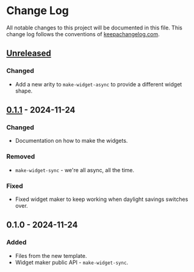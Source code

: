 # Change Log
All notable changes to this project will be documented in this file. This change log follows the conventions of [keepachangelog.com](http://keepachangelog.com/).

## [Unreleased]
### Changed
- Add a new arity to `make-widget-async` to provide a different widget shape.

## [0.1.1] - 2024-11-24
### Changed
- Documentation on how to make the widgets.

### Removed
- `make-widget-sync` - we're all async, all the time.

### Fixed
- Fixed widget maker to keep working when daylight savings switches over.

## 0.1.0 - 2024-11-24
### Added
- Files from the new template.
- Widget maker public API - `make-widget-sync`.

[Unreleased]: https://sourcehost.site/your-name/hello-iced/compare/0.1.1...HEAD
[0.1.1]: https://sourcehost.site/your-name/hello-iced/compare/0.1.0...0.1.1
